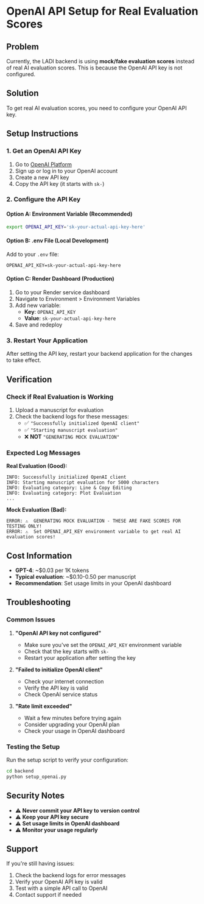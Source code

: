 # OpenAI API Setup for Real Evaluation Scores

## Problem
Currently, the LADI backend is using **mock/fake evaluation scores** instead of real AI evaluation scores. This is because the OpenAI API key is not configured.

## Solution
To get real AI evaluation scores, you need to configure your OpenAI API key.

## Setup Instructions

### 1. Get an OpenAI API Key
1. Go to [OpenAI Platform](https://platform.openai.com/api-keys)
2. Sign up or log in to your OpenAI account
3. Create a new API key
4. Copy the API key (it starts with `sk-`)

### 2. Configure the API Key

#### Option A: Environment Variable (Recommended)
```bash
export OPENAI_API_KEY='sk-your-actual-api-key-here'
```

#### Option B: .env File (Local Development)
Add to your `.env` file:
```
OPENAI_API_KEY=sk-your-actual-api-key-here
```

#### Option C: Render Dashboard (Production)
1. Go to your Render service dashboard
2. Navigate to Environment > Environment Variables
3. Add new variable:
   - **Key**: `OPENAI_API_KEY`
   - **Value**: `sk-your-actual-api-key-here`
4. Save and redeploy

### 3. Restart Your Application
After setting the API key, restart your backend application for the changes to take effect.

## Verification

### Check if Real Evaluation is Working
1. Upload a manuscript for evaluation
2. Check the backend logs for these messages:
   - ✅ `"Successfully initialized OpenAI client"`
   - ✅ `"Starting manuscript evaluation"`
   - ❌ **NOT** `"GENERATING MOCK EVALUATION"`

### Expected Log Messages
**Real Evaluation (Good):**
```
INFO: Successfully initialized OpenAI client
INFO: Starting manuscript evaluation for 5000 characters
INFO: Evaluating category: Line & Copy Editing
INFO: Evaluating category: Plot Evaluation
...
```

**Mock Evaluation (Bad):**
```
ERROR: ⚠️  GENERATING MOCK EVALUATION - THESE ARE FAKE SCORES FOR TESTING ONLY!
ERROR: ⚠️  Set OPENAI_API_KEY environment variable to get real AI evaluation scores!
```

## Cost Information
- **GPT-4**: ~$0.03 per 1K tokens
- **Typical evaluation**: ~$0.10-0.50 per manuscript
- **Recommendation**: Set usage limits in your OpenAI dashboard

## Troubleshooting

### Common Issues

1. **"OpenAI API key not configured"**
   - Make sure you've set the `OPENAI_API_KEY` environment variable
   - Check that the key starts with `sk-`
   - Restart your application after setting the key

2. **"Failed to initialize OpenAI client"**
   - Check your internet connection
   - Verify the API key is valid
   - Check OpenAI service status

3. **"Rate limit exceeded"**
   - Wait a few minutes before trying again
   - Consider upgrading your OpenAI plan
   - Check your usage in OpenAI dashboard

### Testing the Setup
Run the setup script to verify your configuration:
```bash
cd backend
python setup_openai.py
```

## Security Notes
- ⚠️ **Never commit your API key to version control**
- ⚠️ **Keep your API key secure**
- ⚠️ **Set usage limits in OpenAI dashboard**
- ⚠️ **Monitor your usage regularly**

## Support
If you're still having issues:
1. Check the backend logs for error messages
2. Verify your OpenAI API key is valid
3. Test with a simple API call to OpenAI
4. Contact support if needed
